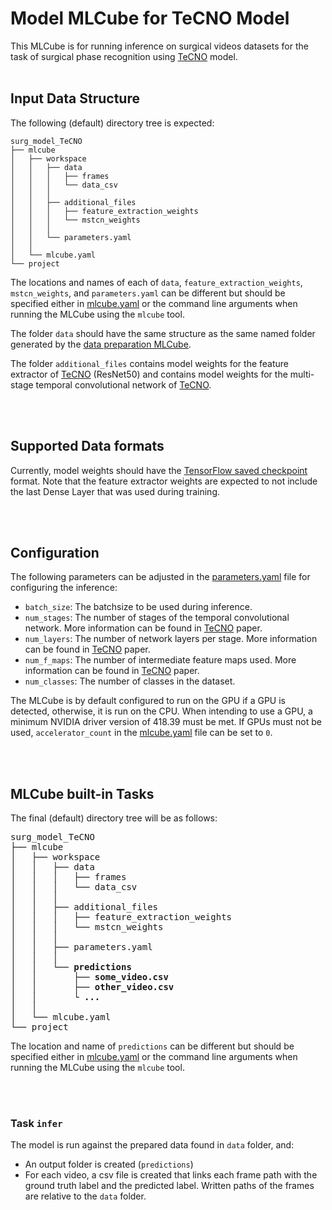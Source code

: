 # Model MLCube for TeCNO Model

This MLCube is for running inference on surgical videos datasets for the task of surgical phase recognition using [TeCNO](https://doi.org/10.1007/978-3-030-59716-0_33) model.<br><br>


## Input Data Structure

The following (default) directory tree is expected:

```
surg_model_TeCNO
├── mlcube
│   ├── workspace
│   │   ├── data
│   │   │   ├── frames
│   │   │   └── data_csv
│   │   │
│   │   ├── additional_files
│   │   │   ├── feature_extraction_weights
│   │   │   └── mstcn_weights
│   │   │
│   │   └── parameters.yaml
│   │   
│   └── mlcube.yaml
└── project

```

The locations and names of each of ```data```, ```feature_extraction_weights```, ```mstcn_weights```, and ```parameters.yaml``` can be different but should be specified either in [mlcube.yaml](mlcube/mlcube.yaml) or the command line arguments when running the MLCube using the ```mlcube``` tool.

The folder ```data``` should have the same structure as the same named folder generated by the [data preparation MLCube](../surg_prep/README.md).

The folder ```additional_files``` contains model weights for the feature extractor of [TeCNO](https://doi.org/10.1007/978-3-030-59716-0_33) (ResNet50) and contains model weights for the multi-stage temporal convolutional network of [TeCNO](https://doi.org/10.1007/978-3-030-59716-0_33).

<br><br>

## Supported Data formats

Currently, model weights should have the [TensorFlow saved checkpoint](https://www.tensorflow.org/tutorials/keras/save_and_load#what_are_these_files) format. Note that the feature extractor weights are expected to not include the last Dense Layer that was used during training.

<br><br>


## Configuration

The following parameters can be adjusted in the [parameters.yaml](mlcube/workspace/parameters.yaml) file for configuring the inference:

  * ```batch_size```: The batchsize to be used during inference.
  * ```num_stages```: The number of stages of the temporal convolutional network. More information can be found in [TeCNO](https://doi.org/10.1007/978-3-030-59716-0_33) paper.
  * ```num_layers```: The number of network layers per stage. More information can be found in [TeCNO](https://doi.org/10.1007/978-3-030-59716-0_33) paper.
  * ```num_f_maps```: The number of intermediate feature maps used. More information can be found in [TeCNO](https://doi.org/10.1007/978-3-030-59716-0_33) paper.
  * ```num_classes```: The number of classes in the dataset.

The MLCube is by default configured to run on the GPU if a GPU is detected, otherwise, it is run on the CPU. When intending to use a GPU, a minimum NVIDIA driver version of 418.39 must be met. If GPUs must not be used, ```accelerator_count``` in the [mlcube.yaml](mlcube/mlcube.yaml) file can be set to `0`.

<br><br>

## MLCube built-in Tasks

The final (default) directory tree will be as follows:
<pre>
surg_model_TeCNO
├── mlcube
│   ├── workspace
│   │   ├── data
│   │   │   ├── frames
│   │   │   └── data_csv
│   │   │
│   │   ├── additional_files
│   │   │   ├── feature_extraction_weights
│   │   │   └── mstcn_weights
│   │   │
│   │   ├── parameters.yaml
│   │   │
│   │   <b>└── predictions</b>
│   │       <b>├── some_video.csv</b>
│   │       <b>├── other_video.csv</b>
│   │       <b>└ ...</b>
│   │   
│   └── mlcube.yaml
└── project
</pre>

The location and name of ```predictions``` can be different but should be specified either in [mlcube.yaml](mlcube/mlcube.yaml) or the command line arguments when running the MLCube using the ```mlcube``` tool.

<br><br>

### Task ```infer```

The model is run against the prepared data found in ```data``` folder, and:
  * An output folder is created (```predictions```)
  * For each video, a csv file is created that links each frame path with the ground truth label and the predicted label. Written paths of the frames are relative to the ```data``` folder.
